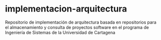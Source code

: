 # implementacion-arquitectura
Repositorio de implementación de arquitectura basada en repositorios para el almacenamiento y consulta de proyectos software en el programa de Ingeniería de Sistemas de la Universidad de Cartagena
